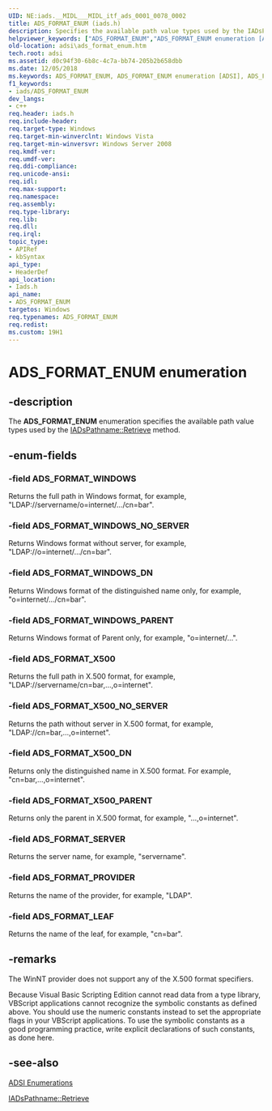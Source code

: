 ```yaml
---
UID: NE:iads.__MIDL___MIDL_itf_ads_0001_0078_0002
title: ADS_FORMAT_ENUM (iads.h)
description: Specifies the available path value types used by the IADsPathname::Retrieve method.helpviewer_keywords: ["ADS_FORMAT_ENUM","ADS_FORMAT_ENUM enumeration [ADSI]","ADS_FORMAT_LEAF","ADS_FORMAT_PROVIDER","ADS_FORMAT_SERVER","ADS_FORMAT_WINDOWS","ADS_FORMAT_WINDOWS_DN","ADS_FORMAT_WINDOWS_NO_SERVER","ADS_FORMAT_WINDOWS_PARENT","ADS_FORMAT_X500","ADS_FORMAT_X500_DN","ADS_FORMAT_X500_NO_SERVER","ADS_FORMAT_X500_PARENT","_ds_ads_format_enum","adsi.ads__format__enum","adsi.ads_format_enum","iads/ADS_FORMAT_ENUM","iads/ADS_FORMAT_LEAF","iads/ADS_FORMAT_PROVIDER","iads/ADS_FORMAT_SERVER","iads/ADS_FORMAT_WINDOWS","iads/ADS_FORMAT_WINDOWS_DN","iads/ADS_FORMAT_WINDOWS_NO_SERVER","iads/ADS_FORMAT_WINDOWS_PARENT","iads/ADS_FORMAT_X500","iads/ADS_FORMAT_X500_DN","iads/ADS_FORMAT_X500_NO_SERVER","iads/ADS_FORMAT_X500_PARENT"]
old-location: adsi\ads_format_enum.htm
tech.root: adsi
ms.assetid: d0c94f30-6b8c-4c7a-bb74-205b2b658dbb
ms.date: 12/05/2018
ms.keywords: ADS_FORMAT_ENUM, ADS_FORMAT_ENUM enumeration [ADSI], ADS_FORMAT_LEAF, ADS_FORMAT_PROVIDER, ADS_FORMAT_SERVER, ADS_FORMAT_WINDOWS, ADS_FORMAT_WINDOWS_DN, ADS_FORMAT_WINDOWS_NO_SERVER, ADS_FORMAT_WINDOWS_PARENT, ADS_FORMAT_X500, ADS_FORMAT_X500_DN, ADS_FORMAT_X500_NO_SERVER, ADS_FORMAT_X500_PARENT, _ds_ads_format_enum, adsi.ads__format__enum, adsi.ads_format_enum, iads/ADS_FORMAT_ENUM, iads/ADS_FORMAT_LEAF, iads/ADS_FORMAT_PROVIDER, iads/ADS_FORMAT_SERVER, iads/ADS_FORMAT_WINDOWS, iads/ADS_FORMAT_WINDOWS_DN, iads/ADS_FORMAT_WINDOWS_NO_SERVER, iads/ADS_FORMAT_WINDOWS_PARENT, iads/ADS_FORMAT_X500, iads/ADS_FORMAT_X500_DN, iads/ADS_FORMAT_X500_NO_SERVER, iads/ADS_FORMAT_X500_PARENT
f1_keywords:
- iads/ADS_FORMAT_ENUM
dev_langs:
- c++
req.header: iads.h
req.include-header: 
req.target-type: Windows
req.target-min-winverclnt: Windows Vista
req.target-min-winversvr: Windows Server 2008
req.kmdf-ver: 
req.umdf-ver: 
req.ddi-compliance: 
req.unicode-ansi: 
req.idl: 
req.max-support: 
req.namespace: 
req.assembly: 
req.type-library: 
req.lib: 
req.dll: 
req.irql: 
topic_type:
- APIRef
- kbSyntax
api_type:
- HeaderDef
api_location:
- Iads.h
api_name:
- ADS_FORMAT_ENUM
targetos: Windows
req.typenames: ADS_FORMAT_ENUM
req.redist: 
ms.custom: 19H1
---
```


# ADS_FORMAT_ENUM enumeration


## -description


The <b>ADS_FORMAT_ENUM</b> enumeration specifies the available path value types used by the  <a href="https://docs.microsoft.com/windows/desktop/api/iads/nf-iads-iadspathname-retrieve">IADsPathname::Retrieve</a> method.


## -enum-fields




### -field ADS_FORMAT_WINDOWS

Returns the full path in Windows format, for example, "LDAP://servername/o=internet/…/cn=bar".


### -field ADS_FORMAT_WINDOWS_NO_SERVER

Returns Windows format without server, for example, "LDAP://o=internet/…/cn=bar".


### -field ADS_FORMAT_WINDOWS_DN

Returns Windows format of the distinguished name only, for example, "o=internet/…/cn=bar".


### -field ADS_FORMAT_WINDOWS_PARENT

Returns Windows format of Parent only, for example, "o=internet/…".


### -field ADS_FORMAT_X500

Returns the full path in X.500 format, for example, "LDAP://servername/cn=bar,…,o=internet".


### -field ADS_FORMAT_X500_NO_SERVER

Returns the path without server in X.500 format, for example, "LDAP://cn=bar,…,o=internet".


### -field ADS_FORMAT_X500_DN

Returns only the distinguished name in X.500 format. For example, "cn=bar,…,o=internet".


### -field ADS_FORMAT_X500_PARENT

Returns only the parent in X.500 format, for example, "…,o=internet".


### -field ADS_FORMAT_SERVER

Returns the server name, for example, "servername".


### -field ADS_FORMAT_PROVIDER

Returns the name of the provider, for example, "LDAP".


### -field ADS_FORMAT_LEAF

Returns the name of the leaf, for example, "cn=bar".


## -remarks



The WinNT provider does not support any of the X.500 format specifiers.

Because Visual Basic Scripting Edition  cannot read data from a type library, VBScript applications cannot recognize the symbolic constants as defined above. You should use the numeric constants instead to set the appropriate flags in your VBScript applications. To use the symbolic constants as a good programming practice, write explicit declarations of such constants, as done here.




## -see-also




<a href="https://docs.microsoft.com/windows/desktop/ADSI/adsi-enumerations">ADSI Enumerations</a>



<a href="https://docs.microsoft.com/windows/desktop/api/iads/nf-iads-iadspathname-retrieve">IADsPathname::Retrieve</a>
 

 

